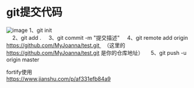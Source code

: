 # git提交代码
![image](https://user-images.githubusercontent.com/35843926/120261075-c25caa80-c2c9-11eb-826c-67dc13a78e7a.png)
 1、git init   
    2、git add .
    3、git commit -m "提交描述"
    4、git remote add origin https://github.com/MyJoanna/test.git   （这里的 https://github.com/MyJoanna/test.git 是你的仓库地址）
    5、git push -u origin master 

fortify使用   
https://www.jianshu.com/p/af331efb84a9

